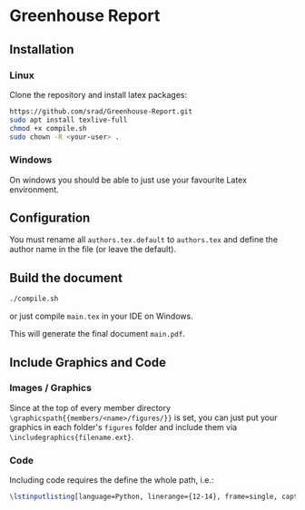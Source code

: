 # Greenhouse Report

## Installation

### Linux 

Clone the repository and install latex packages:

```bash
https://github.com/srad/Greenhouse-Report.git
sudo apt install texlive-full
chmod +x compile.sh
sudo chown -R <your-user> .
```

### Windows

On windows you should be able to just use your favourite Latex environment.

## Configuration

You must rename all `authors.tex.default` to `authors.tex` and define the author name in the file (or leave the default).

## Build the document

```bash
./compile.sh
```

or just compile `main.tex` in your IDE on Windows.

This will generate the final document `main.pdf`.

## Include Graphics and Code

### Images / Graphics

Since at the top of every member directory `\graphicspath{{members/<name>/figures/}}` is set,
you can just put your graphics in each folder's `figures` folder and include them via `\includegraphics{filename.ext}`.

### Code

Including code requires the define the whole path, i.e.:

```latex
\lstinputlisting[language=Python, linerange={12-14}, frame=single, caption = Given a folder \textit{directory\_im} containing obj files a specific number of plants are randomly selected ]{members/cm/import_plants.py}\vspace{5pt}
```